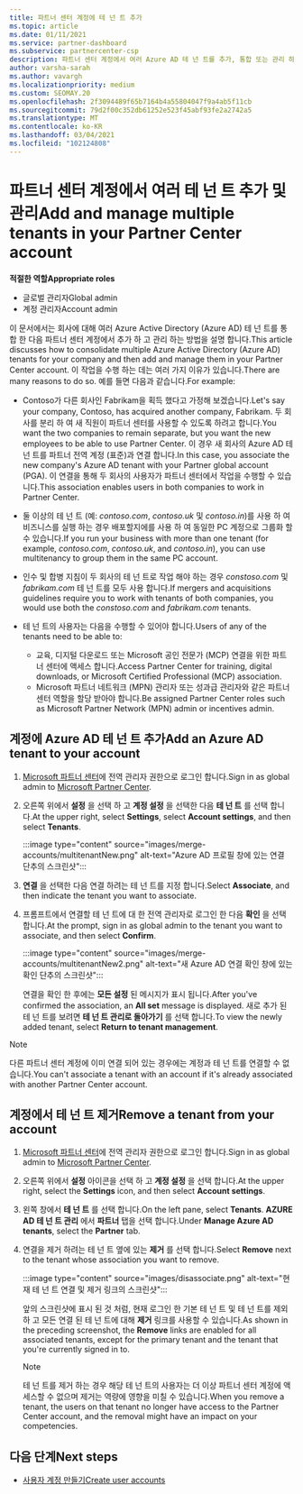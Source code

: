 ```yaml
---
title: 파트너 센터 계정에 테 넌 트 추가
ms.topic: article
ms.date: 01/11/2021
ms.service: partner-dashboard
ms.subservice: partnercenter-csp
description: 파트너 센터 계정에서 여러 Azure AD 테 넌 트를 추가, 통합 또는 관리 하는 방법 및이를 수행 하는 이유를 알아봅니다.
author: varsha-sarah
ms.author: vavargh
ms.localizationpriority: medium
ms.custom: SEOMAY.20
ms.openlocfilehash: 2f3094489f65b7164b4a55804047f9a4ab5f11cb
ms.sourcegitcommit: 79d2f00c352db61252e523f45abf93fe2a2742a5
ms.translationtype: MT
ms.contentlocale: ko-KR
ms.lasthandoff: 03/04/2021
ms.locfileid: "102124808"
---
```

# <a name="add-and-manage-multiple-tenants-in-your-partner-center-account"></a><span data-ttu-id="bf369-103">파트너 센터 계정에서 여러 테 넌 트 추가 및 관리</span><span class="sxs-lookup"><span data-stu-id="bf369-103">Add and manage multiple tenants in your Partner Center account</span></span>


<span data-ttu-id="bf369-104">**적절한 역할**</span><span class="sxs-lookup"><span data-stu-id="bf369-104">**Appropriate roles**</span></span>

- <span data-ttu-id="bf369-105">글로벌 관리자</span><span class="sxs-lookup"><span data-stu-id="bf369-105">Global admin</span></span>
- <span data-ttu-id="bf369-106">계정 관리자</span><span class="sxs-lookup"><span data-stu-id="bf369-106">Account admin</span></span>

<span data-ttu-id="bf369-107">이 문서에서는 회사에 대해 여러 Azure Active Directory (Azure AD) 테 넌 트를 통합 한 다음 파트너 센터 계정에서 추가 하 고 관리 하는 방법을 설명 합니다.</span><span class="sxs-lookup"><span data-stu-id="bf369-107">This article discusses how to consolidate multiple Azure Active Directory (Azure AD) tenants for your company and then add and manage them in your Partner Center account.</span></span> <span data-ttu-id="bf369-108">이 작업을 수행 하는 데는 여러 가지 이유가 있습니다.</span><span class="sxs-lookup"><span data-stu-id="bf369-108">There are many reasons to do so.</span></span> <span data-ttu-id="bf369-109">예를 들면 다음과 같습니다.</span><span class="sxs-lookup"><span data-stu-id="bf369-109">For example:</span></span>

- <span data-ttu-id="bf369-110">Contoso가 다른 회사인 Fabrikam을 획득 했다고 가정해 보겠습니다.</span><span class="sxs-lookup"><span data-stu-id="bf369-110">Let's say your company, Contoso, has acquired another company, Fabrikam.</span></span> <span data-ttu-id="bf369-111">두 회사를 분리 하 여 새 직원이 파트너 센터를 사용할 수 있도록 하려고 합니다.</span><span class="sxs-lookup"><span data-stu-id="bf369-111">You want the two companies to remain separate, but you want the new employees to be able to use Partner Center.</span></span> <span data-ttu-id="bf369-112">이 경우 새 회사의 Azure AD 테 넌 트를 파트너 전역 계정 (표준)과 연결 합니다.</span><span class="sxs-lookup"><span data-stu-id="bf369-112">In this case, you associate the new company's Azure AD tenant with your Partner global account (PGA).</span></span> <span data-ttu-id="bf369-113">이 연결을 통해 두 회사의 사용자가 파트너 센터에서 작업을 수행할 수 있습니다.</span><span class="sxs-lookup"><span data-stu-id="bf369-113">This association enables users in both companies to work in Partner Center.</span></span>

- <span data-ttu-id="bf369-114">둘 이상의 테 넌 트 (예: *contoso.com*, *contoso.uk* 및 *contoso.in*)를 사용 하 여 비즈니스를 실행 하는 경우 배포할지에를 사용 하 여 동일한 PC 계정으로 그룹화 할 수 있습니다.</span><span class="sxs-lookup"><span data-stu-id="bf369-114">If you run your business with more than one tenant (for example, *contoso.com*, *contoso.uk*, and *contoso.in*), you can use multitenancy to group them in the same PC account.</span></span>

- <span data-ttu-id="bf369-115">인수 및 합병 지침이 두 회사의 테 넌 트로 작업 해야 하는 경우 *constoso.com* 및 *fabrikam.com* 테 넌 트를 모두 사용 합니다.</span><span class="sxs-lookup"><span data-stu-id="bf369-115">If mergers and acquisitions guidelines require you to work with tenants of both companies, you would use both the *constoso.com* and *fabrikam.com* tenants.</span></span>

- <span data-ttu-id="bf369-116">테 넌 트의 사용자는 다음을 수행할 수 있어야 합니다.</span><span class="sxs-lookup"><span data-stu-id="bf369-116">Users of any of the tenants need to be able to:</span></span>
    * <span data-ttu-id="bf369-117">교육, 디지털 다운로드 또는 Microsoft 공인 전문가 (MCP) 연결을 위한 파트너 센터에 액세스 합니다.</span><span class="sxs-lookup"><span data-stu-id="bf369-117">Access Partner Center for training, digital downloads, or Microsoft Certified Professional (MCP) association.</span></span>
    * <span data-ttu-id="bf369-118">Microsoft 파트너 네트워크 (MPN) 관리자 또는 성과급 관리자와 같은 파트너 센터 역할을 할당 받아야 합니다.</span><span class="sxs-lookup"><span data-stu-id="bf369-118">Be assigned Partner Center roles such as Microsoft Partner Network (MPN) admin or incentives admin.</span></span>

## <a name="add-an-azure-ad-tenant-to-your-account"></a><span data-ttu-id="bf369-119">계정에 Azure AD 테 넌 트 추가</span><span class="sxs-lookup"><span data-stu-id="bf369-119">Add an Azure AD tenant to your account</span></span>

1. <span data-ttu-id="bf369-120">[Microsoft 파트너 센터](https://partner.microsoft.com/dashboard)에 전역 관리자 권한으로 로그인 합니다.</span><span class="sxs-lookup"><span data-stu-id="bf369-120">Sign in as global admin to [Microsoft Partner Center](https://partner.microsoft.com/dashboard).</span></span>

1. <span data-ttu-id="bf369-121">오른쪽 위에서 **설정** 을 선택 하 고 **계정 설정** 을 선택한 다음 **테 넌 트** 를 선택 합니다.</span><span class="sxs-lookup"><span data-stu-id="bf369-121">At the upper right, select **Settings**, select **Account settings**, and then select **Tenants**.</span></span>
 
   :::image type="content" source="images/merge-accounts/multitenantNew.png" alt-text="Azure AD 프로필 창에 있는 연결 단추의 스크린샷"::: 

1. <span data-ttu-id="bf369-123">**연결** 을 선택한 다음 연결 하려는 테 넌 트를 지정 합니다.</span><span class="sxs-lookup"><span data-stu-id="bf369-123">Select **Associate**, and then indicate the tenant you want to associate.</span></span>

1. <span data-ttu-id="bf369-124">프롬프트에서 연결할 테 넌 트에 대 한 전역 관리자로 로그인 한 다음 **확인** 을 선택 합니다.</span><span class="sxs-lookup"><span data-stu-id="bf369-124">At the prompt, sign in as global admin to the tenant you want to associate, and then select **Confirm**.</span></span> 

   :::image type="content" source="images/merge-accounts/multitenantNew2.png" alt-text="새 Azure AD 연결 확인 창에 있는 확인 단추의 스크린샷"::: 

   <span data-ttu-id="bf369-126">연결을 확인 한 후에는 **모든 설정** 된 메시지가 표시 됩니다.</span><span class="sxs-lookup"><span data-stu-id="bf369-126">After you've confirmed the association, an **All set** message is displayed.</span></span> <span data-ttu-id="bf369-127">새로 추가 된 테 넌 트를 보려면 **테 넌 트 관리로 돌아가기** 를 선택 합니다.</span><span class="sxs-lookup"><span data-stu-id="bf369-127">To view the newly added tenant, select **Return to tenant management**.</span></span> 
 
>[!NOTE]
><span data-ttu-id="bf369-128">다른 파트너 센터 계정에 이미 연결 되어 있는 경우에는 계정과 테 넌 트를 연결할 수 없습니다.</span><span class="sxs-lookup"><span data-stu-id="bf369-128">You can't associate a tenant with an account if it's already associated with another Partner Center account.</span></span>


## <a name="remove-a-tenant-from-your-account"></a><span data-ttu-id="bf369-129">계정에서 테 넌 트 제거</span><span class="sxs-lookup"><span data-stu-id="bf369-129">Remove a tenant from your account</span></span>
 
1. <span data-ttu-id="bf369-130">[Microsoft 파트너 센터](https://partner.microsoft.com/dashboard)에 전역 관리자 권한으로 로그인 합니다.</span><span class="sxs-lookup"><span data-stu-id="bf369-130">Sign in as global admin to [Microsoft Partner Center](https://partner.microsoft.com/dashboard).</span></span>

1. <span data-ttu-id="bf369-131">오른쪽 위에서 **설정** 아이콘을 선택 하 고 **계정 설정** 을 선택 합니다.</span><span class="sxs-lookup"><span data-stu-id="bf369-131">At the upper right, select the **Settings** icon, and then select **Account settings**.</span></span>

1. <span data-ttu-id="bf369-132">왼쪽 창에서 **테 넌 트** 를 선택 합니다.</span><span class="sxs-lookup"><span data-stu-id="bf369-132">On the left pane, select **Tenants**.</span></span> <span data-ttu-id="bf369-133">**AZURE AD 테 넌 트 관리** 에서 **파트너** 탭을 선택 합니다.</span><span class="sxs-lookup"><span data-stu-id="bf369-133">Under **Manage Azure AD tenants**, select the **Partner** tab.</span></span>
 
1. <span data-ttu-id="bf369-134">연결을 제거 하려는 테 넌 트 옆에 있는 **제거** 를 선택 합니다.</span><span class="sxs-lookup"><span data-stu-id="bf369-134">Select **Remove** next to the tenant whose association you want to remove.</span></span>

   :::image type="content" source="images/disassociate.png" alt-text="현재 테 넌 트 연결 및 제거 링크의 스크린샷":::

   <span data-ttu-id="bf369-136">앞의 스크린샷에 표시 된 것 처럼, 현재 로그인 한 기본 테 넌 트 및 테 넌 트를 제외 하 고 모든 연결 된 테 넌 트에 대해 **제거** 링크를 사용할 수 있습니다.</span><span class="sxs-lookup"><span data-stu-id="bf369-136">As shown in the preceding screenshot, the **Remove** links are enabled for all associated tenants, except for the primary tenant and the tenant that you're currently signed in to.</span></span> 

   > [!NOTE]   
   > <span data-ttu-id="bf369-137">테 넌 트를 제거 하는 경우 해당 테 넌 트의 사용자는 더 이상 파트너 센터 계정에 액세스할 수 없으며 제거는 역량에 영향을 미칠 수 있습니다.</span><span class="sxs-lookup"><span data-stu-id="bf369-137">When you remove a tenant, the users on that tenant no longer have access to the Partner Center account, and the removal might have an impact on your competencies.</span></span> 

## <a name="next-steps"></a><span data-ttu-id="bf369-138">다음 단계</span><span class="sxs-lookup"><span data-stu-id="bf369-138">Next steps</span></span>

- [<span data-ttu-id="bf369-139">사용자 계정 만들기</span><span class="sxs-lookup"><span data-stu-id="bf369-139">Create user accounts</span></span>](create-user-accounts-and-set-permissions.md)






